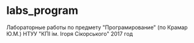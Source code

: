 # labs_program

Лабораторные работы по предмету "Програмирование" (по Крамар Ю.М.)
НТУУ "КПІ ім. Ігоря Сікорського"
2017 год
